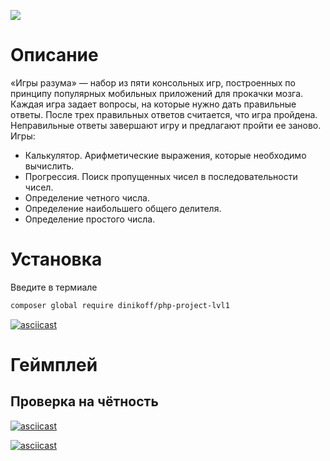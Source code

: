 <a href="https://codeclimate.com/github/codeclimate/codeclimate/maintainability"><img src="https://api.codeclimate.com/v1/badges/a99a88d28ad37a79dbf6/maintainability" /></a>

# Описание
«Игры разума» — набор из пяти консольных игр, построенных по принципу популярных мобильных приложений для прокачки мозга. Каждая игра задает вопросы, на которые нужно дать правильные ответы. После трех правильных ответов считается, что игра пройдена. Неправильные ответы завершают игру и предлагают пройти ее заново. Игры:

* Калькулятор. Арифметические выражения, которые необходимо вычислить.
* Прогрессия. Поиск пропущенных чисел в последовательности чисел.
* Определение четного числа.
* Определение наибольшего общего делителя.
* Определение простого числа.

# Установка

Введите в термиале
```bash
composer global require dinikoff/php-project-lvl1
```

[![asciicast](https://asciinema.org/a/Bx4NLRA5Q0aNZgqYWU99AbGtd.svg)](https://asciinema.org/a/Bx4NLRA5Q0aNZgqYWU99AbGtd)

# Геймплей

## Проверка на чётность
[![asciicast](https://asciinema.org/a/xvvsXvkRDMzI355O62DAAMeJ6.svg)](https://asciinema.org/a/xvvsXvkRDMzI355O62DAAMeJ6)

[![asciicast](https://asciinema.org/a/Su3QKsKKWmGUKlE0lkqZeJ3WW.svg)](https://asciinema.org/a/Su3QKsKKWmGUKlE0lkqZeJ3WW)